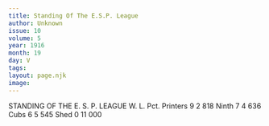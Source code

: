 ```yaml
---
title: Standing Of The E.S.P. League
author: Unknown
issue: 10
volume: 5
year: 1916
month: 19
day: V
tags:
layout: page.njk
image:
---
```

STANDING OF THE E. S. P. LEAGUE                              W. L. Pct.    Printers		 9  2  818   Ninth		 7  4  636   Cubs                    6  5  545   Shed                    0 11  000   


